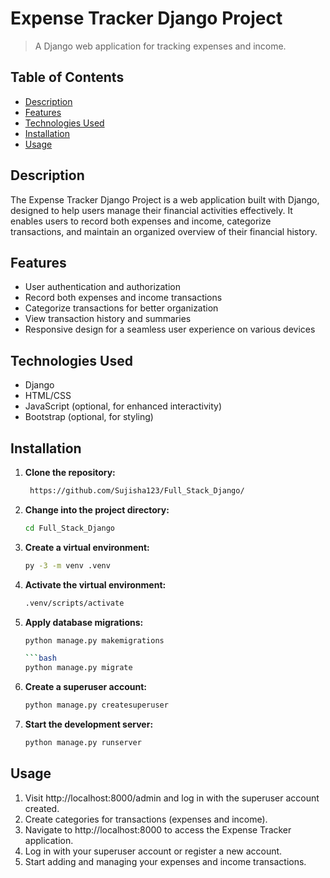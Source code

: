 # Expense Tracker Django Project



> A Django web application for tracking expenses and income.

## Table of Contents

- [Description](#description)
- [Features](#features)
- [Technologies Used](#technologies-used)
- [Installation](#installation)
- [Usage](#usage)

## Description

The Expense Tracker Django Project is a web application built with Django, designed to help users manage their financial activities effectively. It enables users to record both expenses and income, categorize transactions, and maintain an organized overview of their financial history.

## Features

- User authentication and authorization
- Record both expenses and income transactions
- Categorize transactions for better organization
- View transaction history and summaries
- Responsive design for a seamless user experience on various devices

## Technologies Used

- Django
- HTML/CSS
- JavaScript (optional, for enhanced interactivity)
- Bootstrap (optional, for styling)

## Installation

1. **Clone the repository:**

   ```bash
    https://github.com/Sujisha123/Full_Stack_Django/

2. **Change into the project directory:**

   ```bash
   cd Full_Stack_Django

3. **Create a virtual environment:**

   ```bash
   py -3 -m venv .venv

4. **Activate the virtual environment:**
   
   ```bash
   .venv/scripts/activate

5. **Apply database migrations:**

   ```bash
   python manage.py makemigrations
   
   ```bash
   python manage.py migrate

6. **Create a superuser account:**

   ```bash
   python manage.py createsuperuser

7. **Start the development server:**

   ```bash
   python manage.py runserver


## Usage
1. Visit http://localhost:8000/admin and log in with the superuser account created.
2. Create categories for transactions (expenses and income).
3. Navigate to http://localhost:8000 to access the Expense Tracker application.
4. Log in with your superuser account or register a new account.
5. Start adding and managing your expenses and income transactions.



